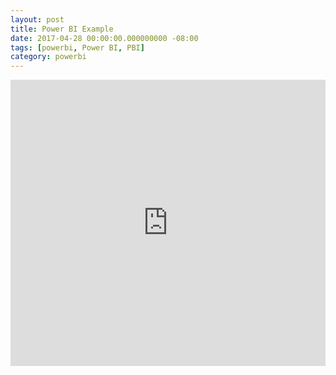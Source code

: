 ```yaml
---
layout: post
title: Power BI Example
date: 2017-04-28 00:00:00.000000000 -08:00
tags: [powerbi, Power BI, PBI]
category: powerbi
---
```


<iframe
  src="https://app.powerbi.com/view?r=eyJrIjoiYzkwMTY0MWQtNTFmZi00ZmI1LTllYWItZGI4OTNlMGUwZGUzIiwidCI6IjIzNTc5YzAzLWE5NjEtNDUzYi05MmEzLTg1OTRkZjAyNzE0OSIsImMiOjR9"
  width="100%"
  height="900"
  id="mschart"
  frameborder="0"
  scrolling="auto"
  allowfullscreen="allowed"
  style="min-width: 320px; height: 458px; overflow-x: hidden;"
  webkitallowfullscreen="allowed"
  mozallowfullscreen="allowed"></iframe>
